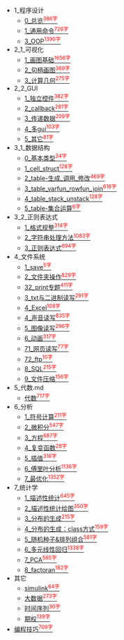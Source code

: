 * 1_程序设计
    * [0_总览<sup style = "color:red">386字<sup>](docs/1_程序设计/0_总览.md)
    * [1_通用命令<sup style = "color:red">726字<sup>](docs/1_程序设计/1_通用命令.md)
    * [3_OOP<sup style = "color:red">1390字<sup>](docs/1_程序设计/3_OOP.md)
* 2_1_可视化
    * [1_画图基础<sup style = "color:red">1656字<sup>](docs/2_1_可视化/1_画图基础.md)
    * [2_句柄画图<sup style = "color:red">369字<sup>](docs/2_1_可视化/2_句柄画图.md)
    * [3_计算几何<sup style = "color:red">275字<sup>](docs/2_1_可视化/3_计算几何.md)
* 2_2_GUI
    * [1_独立控件<sup style = "color:red">382字<sup>](docs/2_2_GUI/1_独立控件.md)
    * [2_callback<sup style = "color:red">281字<sup>](docs/2_2_GUI/2_callback.md)
    * [3_传递数据<sup style = "color:red">209字<sup>](docs/2_2_GUI/3_传递数据.md)
    * [4_多gui<sup style = "color:red">103字<sup>](docs/2_2_GUI/4_多gui.md)
    * [5_其它<sup style = "color:red">81字<sup>](docs/2_2_GUI/5_其它.md)
* 3_1_数据结构
    * [0_基本类型<sup style = "color:red">34字<sup>](docs/3_1_数据结构/0_基本类型.md)
    * [1_cell_struct<sup style = "color:red">128字<sup>](docs/3_1_数据结构/1_cell_struct.md)
    * [2_table-生成_调用_修改<sup style = "color:red">469字<sup>](docs/3_1_数据结构/2_table-生成_调用_修改.md)
    * [3_table_varfun_rowfun_join<sup style = "color:red">616字<sup>](docs/3_1_数据结构/3_table_varfun_rowfun_join.md)
    * [4_table_stack_unstack<sup style = "color:red">128字<sup>](docs/3_1_数据结构/4_table_stack_unstack.md)
    * [5_table-集合运算<sup style = "color:red">6字<sup>](docs/3_1_数据结构/5_table-集合运算.md)
* 3_2_正则表达式
    * [1_格式规整<sup style = "color:red">314字<sup>](docs/3_2_正则表达式/1_格式规整.md)
    * [2_字符串处理方法<sup style = "color:red">1083字<sup>](docs/3_2_正则表达式/2_字符串处理方法.md)
    * [3_正则表达式<sup style = "color:red">694字<sup>](docs/3_2_正则表达式/3_正则表达式.md)
* 4_文件系统
    * [1_save<sup style = "color:red">5字<sup>](docs/4_文件系统/1_save.md)
    * [2_文件夹操作<sup style = "color:red">829字<sup>](docs/4_文件系统/2_文件夹操作.md)
    * [32_print专题<sup style = "color:red">411字<sup>](docs/4_文件系统/32_print专题.md)
    * [3_txt与二进制读写<sup style = "color:red">291字<sup>](docs/4_文件系统/3_txt与二进制读写.md)
    * [4_Excel<sup style = "color:red">108字<sup>](docs/4_文件系统/4_Excel.md)
    * [4_声音读写<sup style = "color:red">835字<sup>](docs/4_文件系统/4_声音读写.md)
    * [5_图像读写<sup style = "color:red">296字<sup>](docs/4_文件系统/5_图像读写.md)
    * [6_动画<sup style = "color:red">317字<sup>](docs/4_文件系统/6_动画.md)
    * [71_网页读写<sup style = "color:red">77字<sup>](docs/4_文件系统/71_网页读写.md)
    * [72_ftp<sup style = "color:red">10字<sup>](docs/4_文件系统/72_ftp.md)
    * [8_SQL<sup style = "color:red">215字<sup>](docs/4_文件系统/8_SQL.md)
    * [9_文件压缩<sup style = "color:red">156字<sup>](docs/4_文件系统/9_文件压缩.md)
* 5_代数.md
    * [代数<sup style = "color:red">717字<sup>](docs/5_代数.md/代数.md)
* 6_分析
    * [1_符号计算<sup style = "color:red">211字<sup>](docs/6_分析/1_符号计算.md)
    * [2_微积分<sup style = "color:red">547字<sup>](docs/6_分析/2_微积分.md)
    * [3_方程<sup style = "color:red">687字<sup>](docs/6_分析/3_方程.md)
    * [4_复变函数<sup style = "color:red">28字<sup>](docs/6_分析/4_复变函数.md)
    * [5_插值<sup style = "color:red">316字<sup>](docs/6_分析/5_插值.md)
    * [6_傅里叶分析<sup style = "color:red">1136字<sup>](docs/6_分析/6_傅里叶分析.md)
    * [7_最优化<sup style = "color:red">1352字<sup>](docs/6_分析/7_最优化.md)
* 7_统计学
    * [1_描述性统计<sup style = "color:red">645字<sup>](docs/7_统计学/1_描述性统计.md)
    * [2_描述性统计绘图<sup style = "color:red">350字<sup>](docs/7_统计学/2_描述性统计绘图.md)
    * [3_分布的生成<sup style = "color:red">215字<sup>](docs/7_统计学/3_分布的生成.md)
    * [4_分布的生成：class方式<sup style = "color:red">159字<sup>](docs/7_统计学/4_分布的生成：class方式.md)
    * [5_随机种子&排列组合<sup style = "color:red">581字<sup>](docs/7_统计学/5_随机种子&排列组合.md)
    * [6_多元线性回归<sup style = "color:red">1338字<sup>](docs/7_统计学/6_多元线性回归.md)
    * [7_PCA<sup style = "color:red">565字<sup>](docs/7_统计学/7_PCA.md)
    * [8_factoran<sup style = "color:red">182字<sup>](docs/7_统计学/8_factoran.md)
* 其它
    * [simulink<sup style = "color:red">64字<sup>](docs/其它/simulink.md)
    * [大数据<sup style = "color:red">273字<sup>](docs/其它/大数据.md)
    * [时间序列<sup style = "color:red">36字<sup>](docs/其它/时间序列.md)
    * [期权<sup style = "color:red">139字<sup>](docs/其它/期权.md)
* [编程技巧<sup style = "color:red">709字<sup>](docs/编程技巧.md)

